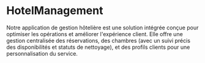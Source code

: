 # HotelManagement
Notre application de gestion hôtelière est une solution intégrée conçue pour optimiser les opérations et améliorer l'expérience client. Elle offre une gestion centralisée des réservations, des chambres (avec un suivi précis des disponibilités et statuts de nettoyage), et des profils clients pour une personnalisation du service.
